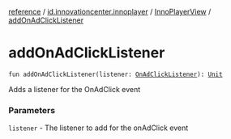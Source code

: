 [reference](../../index.md) / [id.innovationcenter.innoplayer](../index.md) / [InnoPlayerView](index.md) / [addOnAdClickListener](./add-on-ad-click-listener.md)

# addOnAdClickListener

`fun addOnAdClickListener(listener: `[`OnAdClickListener`](../../id.innovationcenter.innoplayer.events.listeners/-advertising-events/-on-ad-click-listener/index.md)`): `[`Unit`](https://kotlinlang.org/api/latest/jvm/stdlib/kotlin/-unit/index.html)

Adds a listener for the OnAdClick event

### Parameters

`listener` - The listener to add for the onAdClick event
